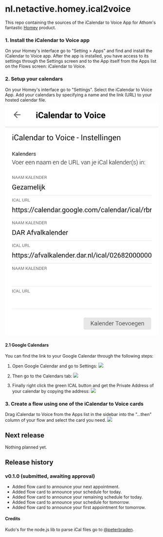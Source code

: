 ﻿# nl.netactive.homey.ical2voice
This repo containing the sources of the iCalendar to Voice App for Athom's fantastic [Homey](http://www.athom.com) product.

### 1. Install the iCalendar to Voice app
On your Homey's interface go to "Setting > Apps" and find and install the iCalendar to Voice app.
After the app is installed, you have access to its settings through the Settings screen and to the App itself from the Apps list on the Flows screen: iCalendar to Voice.

### 2. Setup your calendars
On your Homey's interface go to "Settings". Select the iCalendar to Voice App. Add your calendars by specifying a name and the link (URL) to your hosted calendar file.
![](https://github.com/netactivenl/homey.ical2voice/raw/master/assets/images/settings.png)

#### 2.1 Google Calendars
You can find the link to your Google Calendar through the following steps:

1. Open Google Calendar and go to Settings:
![](https://github.com/netactivenl/homey.ical2voice/raw/master/assets/images/settings_menu.png)

2. Then go to the Calendars tab:
![](https://github.com/netactivenl/homey.ical2voice/raw/master/assets/images/calendar_settings.png)

3. Finally right click the green ICAL button and get the Private Address of your calendar by copying the address:
![](https://github.com/netactivenl/homey.ical2voice/raw/master/assets/images/ical.png)

### 3. Create a flow using one of the iCalendar to Voice cards
Drag iCalendar to Voice from the Apps list in the sidebar into the "...then" column of your flow and select the card you need. 
![](https://github.com/netactivenl/homey.ical2voice/raw/master/assets/images/example_flow.png)

## Next release

Nothing planned yet.

## Release history

### v0.1.0 (submitted, awaiting approval)
* Added flow card to announce your next appointment.
* Added flow card to announce your schedule for today.
* Added flow card to announce your remaining schedule for today.
* Added flow card to announce your schedule for tomorrow.
* Added flow card to announce your first appointment for tomorrow.

#### Credits
Kudo's for the node.js lib to parse iCal files go to [@peterbraden](https://github.com/peterbraden).
